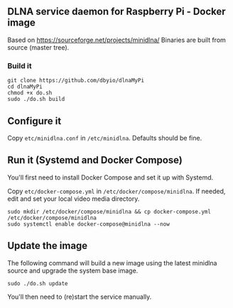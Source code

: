 ## DLNA service daemon for Raspberry Pi - Docker image

Based on https://sourceforge.net/projects/minidlna/
Binaries are built from source (master tree).


### Build it

```
git clone https://github.com/dbyio/dlnaMyPi
cd dlnaMyPi
chmod +x do.sh
sudo ./do.sh build
```

## Configure it

Copy `etc/minidlna.conf` in `/etc/minidlna`.
Defaults should be fine.


## Run it (Systemd and Docker Compose)

You'll first need to install Docker Compose and set it up with Systemd.

Copy `etc/docker-compose.yml` in `/etc/docker/compose/minidlna`. If needed, edit and set your local video media directory.

```
sudo mkdir /etc/docker/compose/minidlna && cp docker-compose.yml /etc/docker/compose/minidlna
sudo systemctl enable docker-compose@minidlna --now
```


## Update the image

The following command will build a new image using the latest minidlna source and upgrade the system base image.

```
sudo ./do.sh update
```

You'll then need to (re)start the service manually.
